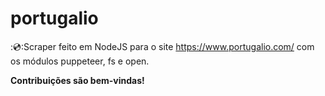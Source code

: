 # portugalio
::cd::Scraper feito em NodeJS para o site https://www.portugalio.com/ com os módulos puppeteer, fs e open.

<strong>Contribuições são bem-vindas!</strong>
